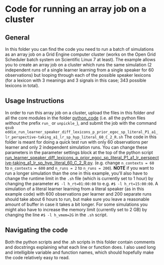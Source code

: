 # Code for running an array job on a cluster

## General
In this folder you can find the code you need to run a batch of simulations as an array job on a Grid Engine computer cluster (works on the Open Grid Scheduler batch system on Scientific Linux 7 at least). The example allows you to create an array job on a cluster which runs the same simulation (2 independent runs of a single learner learning from a single speaker for 60 observations) but looping through each of the possible speaker lexicons (for a lexicon with 3 meanings and 3 signals in this case; 343 possible lexicons in total).

## Usage Instructions
In order to run this array job on a cluster, upload the files in this folder *and* all the core modules in the folder [python_code](https://github.com/marieke-woensdregt/model_coevolution_language_mindreading/tree/master/python_code) (i.e. all the python files *without* the prefix `run_` or `unpickle_`), and submit the job with the command `qsub eddie_run_learner_speaker_diff_lexicons_p_prior_egoc_sp_literal_P1_a1_lr_perspective-taking_a1_lr_sp_hyp_literal_60_C_2_R.sh`
The code in this folder is meant for doing a quick test run with only 60 observations per learner and only 2 independent simulation runs. You can change these parameters in the parameter settings block at the top of the python script [run_learner_speaker_diff_lexicons_p_prior_egoc_sp_literal_P1_a1_lr_perspective-taking_a1_lr_sp_hyp_literal_60_C_2_R.py](https://github.com/marieke-woensdregt/model_coevolution_language_mindreading/blob/master/code_for_running_on_cluster/run_learner_speaker_diff_lexicons_p_prior_egoc_sp_literal_P1_a1_lr_perspective-taking_a1_lr_sp_hyp_literal_60_C_2_R.py). (e.g. change `n_contexts = 60` to `n_contexts = 600` and `n_runs = 2` to `n_runs = 200`). 
**NOTE** if you want to run a longer simulation than the one in this example, you'll also have to change the runtime limit in the `.sh` file (which is currently set to 1 hour) by changing the parameter `#$ -l h_rt=01:00:00` to e.g. `#$ -l h_rt=15:00:00`. A simulation of a literal learner learning from a literal speaker (as in this example code) with 600 observations per learner and 200 separate runs should take about 6 hours to run, but make sure you leave a reasonable amount of buffer in case it takes a bit longer. For some simulations you might also have to increase the memory limit (currently set to 2 GB) by changing the line `#$ -l h_vmem=2G` in the `.sh` script.


## Navigating the code
Both the python scripts and the .sh scripts in this folder contain comments and docstrings explaining what each line or function does. I also used long and intelligible variable and function names, which should hopefully make the code relatively easy to read.
